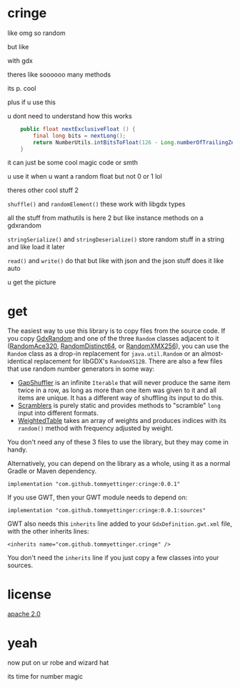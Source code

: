# cringe

like omg so random

but like

with gdx

theres like soooooo many methods

its p. cool

plus if u use this

u dont need to understand how this works

```java
    public float nextExclusiveFloat () {
        final long bits = nextLong();
        return NumberUtils.intBitsToFloat(126 - Long.numberOfTrailingZeros(bits) << 23 | (int)(bits >>> 41));
    }
```

it can just be some cool magic code or smth

u use it when u want a random float but not 0 or 1 lol

theres other cool stuff 2

`shuffle()` and `randomElement()` these work with libgdx types

all the stuff from mathutils is here 2 but like instance methods on a gdxrandom

`stringSerialize()` and `stringDeserialize()` store random stuff in a string and like load it later

`read()` and `write()` do that but like with json and the json stuff does it like auto

u get the picture

# get

The easiest way to use this library is to copy files from the source code.
If you copy [GdxRandom](src/main/java/com/github/tommyettinger/cringe/GdxRandom.java)
and one of the three `Random` classes adjacent to it
([RandomAce320](src/main/java/com/github/tommyettinger/cringe/RandomAce320.java),
[RandomDistinct64](src/main/java/com/github/tommyettinger/cringe/RandomDistinct64.java),
or [RandomXMX256](src/main/java/com/github/tommyettinger/cringe/RandomXMX256.java)), you
can use the `Random` class as a drop-in replacement for `java.util.Random` or an
almost-identical replacement for libGDX's `RandomXS128`. There are also a few files that
use random number generators in some way:

  - [GapShuffler](src/main/java/com/github/tommyettinger/cringe/GapShuffler.java) is an infinite
    `Iterable` that will never produce the same item twice in a row, as long as more than one item
    was given to it and all items are unique. It has a different way of shuffling its input to do this.
  - [Scramblers](src/main/java/com/github/tommyettinger/cringe/Scramblers.java) is 
    purely static and provides methods to "scramble" `long` input into different formats.
  - [WeightedTable](src/main/java/com/github/tommyettinger/cringe/WeightedTable.java) takes
    an array of weights and produces indices with its `random()` method with frequency adjusted by weight.

You don't need any of these 3 files to use the library, but they may come in handy.

Alternatively, you can depend on the library as a whole, using it as a normal Gradle or Maven
dependency.

`implementation "com.github.tommyettinger:cringe:0.0.1"`

If you use GWT, then your GWT module needs to depend on:

`implementation "com.github.tommyettinger:cringe:0.0.1:sources"`

GWT also needs this `inherits` line added to your `GdxDefinition.gwt.xml` file, with the other inherits lines:

`<inherits name="com.github.tommyettinger.cringe" />`

You don't need the `inherits` line if you just copy a few classes into your sources.

# license

[apache 2.0](LICENSE)

# yeah

now put on ur robe and wizard hat

its time for number magic
